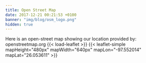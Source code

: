 ```yaml
---
title: Open Street Map
date: 2017-12-21 00:21:53 +0100
banner: "img/blog/osm_logo.png"
hidden: true
---
```


Here is an open-street map showing our location provided by: openstreetmap.org
{{< load-leaflet >}}
{{< leaflet-simple mapHeight="480px" mapWidth="640px" mapLon="-97.552014" mapLat="26.053611" >}}


